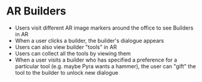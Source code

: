 # AR Builders

* Users visit different AR image markers around the office to see Builders in AR
* When a user clicks a builder, the builder's dialogue appears
* Users can also view builder "tools" in AR
* Users can collect all the tools by viewing them
* When a user visits a builder who has specified a preference for a particular tool (e.g. maybe Pyra wants a hammer), the user can "gift" the tool to the builder to unlock new dialogue
